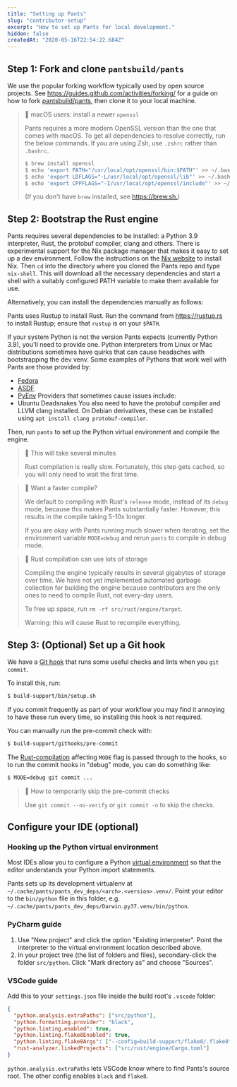 ```yaml
---
title: "Setting up Pants"
slug: "contributor-setup"
excerpt: "How to set up Pants for local development."
hidden: false
createdAt: "2020-05-16T22:54:22.684Z"
---
```


## Step 1: Fork and clone `pantsbuild/pants`

We use the popular forking workflow typically used by open source projects. See <https://guides.github.com/activities/forking/> for a guide on how to fork [pantsbuild/pants](https://github.com/pantsbuild/pants), then clone it to your local machine.

> 🚧 macOS users: install a newer `openssl`
>
> Pants requires a more modern OpenSSL version than the one that comes with macOS. To get all dependencies to resolve correctly, run the below commands. If you are using Zsh, use `.zshrc` rather than `.bashrc`.
>
> ```bash
> $ brew install openssl
> $ echo 'export PATH="/usr/local/opt/openssl/bin:$PATH"' >> ~/.bashrc
> $ echo 'export LDFLAGS="-L/usr/local/opt/openssl/lib"' >> ~/.bashrc
> $ echo 'export CPPFLAGS="-I/usr/local/opt/openssl/include"' >> ~/.bashrc
> ```
>
> (If you don't have `brew` installed, see <https://brew.sh.>)

## Step 2: Bootstrap the Rust engine

Pants requires several dependencies to be installed: a Python 3.9 interpreter, Rust, the protobuf compiler, clang and others. There is experimental support for the Nix package manager that makes it easy to set up a dev environment. Follow the instructions on the [Nix website](https://nixos.org/download.html) to install Nix. Then `cd` into the directory where you cloned the Pants repo and type `nix-shell`. This will download all the necessary dependencies and start a shell with a suitably configured PATH variable to make them available for use.

Alternatively, you can install the dependencies manually as follows:

Pants uses Rustup to install Rust. Run the command from <https://rustup.rs> to install Rustup; ensure that `rustup` is on your `$PATH`.

If your system Python is not the version Pants expects (currently Python 3.9), you'll need to provide one. Python interpreters from Linux or Mac distributions sometimes have quirks that can cause headaches with bootstrapping the dev venv. Some examples of Pythons that work well with Pants are those provided by:

- [Fedora](https://packages.fedoraproject.org/pkgs/python3.9/python3.9/)
- [ASDF](https://github.com/asdf-community/asdf-python)
- [PyEnv](https://github.com/pyenv/pyenv)
  Providers that sometimes cause issues include:
- Ubuntu Deadsnakes
  You also need to have the protobuf compiler and LLVM clang installed. On Debian derivatives, these can be installed using `apt install clang protobuf-compiler`.

Then, run `pants` to set up the Python virtual environment and compile the engine.

> 🚧 This will take several minutes
>
> Rust compilation is really slow. Fortunately, this step gets cached, so you will only need to wait the first time.

> 📘 Want a faster compile?
>
> We default to compiling with Rust's `release` mode, instead of its `debug` mode, because this makes Pants substantially faster. However, this results in the compile taking 5-10x longer.
>
> If you are okay with Pants running much slower when iterating, set the environment variable `MODE=debug` and rerun `pants` to compile in debug mode.

> 🚧 Rust compilation can use lots of storage
>
> Compiling the engine typically results in several gigabytes of storage over time. We have not yet implemented automated garbage collection for building the engine because contributors are the only ones to need to compile Rust, not every-day users.
>
> To free up space, run `rm -rf src/rust/engine/target`.
>
> Warning: this will cause Rust to recompile everything.

## Step 3: (Optional) Set up a Git hook

We have a [Git hook](https://git-scm.com/book/en/v2/Customizing-Git-Git-Hooks) that runs some useful checks and lints when you `git commit`.

To install this, run:

```bash
$ build-support/bin/setup.sh
```

If you commit frequently as part of your workflow you may find it annoying to have these run every time, so installing this hook is not required.

You can manually run the pre-commit check with:

```bash
$ build-support/githooks/pre-commit
```

The [Rust-compilation](doc:contributions-rust) affecting `MODE` flag is passed through to the hooks, so to run the commit hooks in "debug" mode, you can do something like:

```bash
$ MODE=debug git commit ...
```

> 📘 How to temporarily skip the pre-commit checks
>
> Use `git commit --no-verify` or `git commit -n` to skip the checks.

## Configure your IDE (optional)

### Hooking up the Python virtual environment

Most IDEs allow you to configure a Python [virtual environment](https://docs.python.org/3/tutorial/venv.html) so that the editor understands your Python import statements.

Pants sets up its development virtualenv at `~/.cache/pants/pants_dev_deps/<arch>.<version>.venv/`. Point your editor to the `bin/python` file in this folder, e.g. `~/.cache/pants/pants_dev_deps/Darwin.py37.venv/bin/python`.

### PyCharm guide

1. Use "New project" and click the option "Existing interpreter". Point the interpreter to the virtual environment location described above.
2. In your project tree (the list of folders and files), secondary-click the folder `src/python`. Click "Mark directory as" and choose "Sources".

### VSCode guide

Add this to your `settings.json` file inside the build root's `.vscode` folder:

```json settings.json
{
  "python.analysis.extraPaths": ["src/python"],
  "python.formatting.provider": "black",
  "python.linting.enabled": true,
  "python.linting.flake8Enabled": true,
  "python.linting.flake8Args": ["--config=build-support/flake8/.flake8"],
  "rust-analyzer.linkedProjects": ["src/rust/engine/Cargo.toml"]
}
```

`python.analysis.extraPaths` lets VSCode know where to find Pants's source root. The other config enables `black` and `flake8`.
